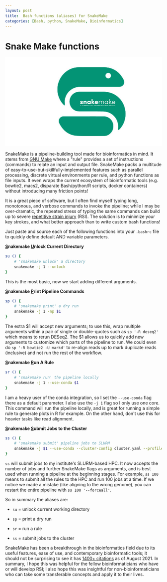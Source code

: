 ```yaml
---
layout: post
title:  Bash functions (aliases) for SnakeMake
categories: [Bash, python, SnakeMake, Bioinformatics]
---
```


# Snake Make functions

![](../images/posts/snakemake-logo.png)

SnakeMake is a pipeline-building tool made for bioinformatics in mind. It stems from [GNU Make](https://www.gnu.org/software/make/) where a "rule" provides a set of instructions (commands) to relate an input and output file. SnakeMake packs a multitude of easy-to-use-but-skillfully-implemented features such as parallel processing, discrete virtual environments per rule, and python functions as file inputs. It even wraps the current ecosystem of bioinformatic tools (e.g. bowtie2, macs2, disparate Bash/python/R scripts, docker containers) without introducing many friction points!

It is a great piece of software, but I often find myself typing long, monotonous, and verbose commands to invoke the pipeline; while I may be over-dramatic, the repeated stress of typing the same commands can build up to severe [repetitive strain injury](https://en.wikipedia.org/wiki/Repetitive_strain_injury) (RSI). The solution is to minimize your key strokes, and what better approach than to write custom bash functions!

Just paste and source each of the following functions into your `.bashrc` file to quickly define default AND variable parameters.

**<ins>S</ins>nakemake <ins>U</ins>nlock Current Directory**

```bash
su () {
	# 'snakemake unlock' a directory
	snakemake -j 1 --unlock
}
```

This is the most basic, now we start adding different arguments.

**<ins>S</ins>nakemake <ins>P</ins>rint Pipeline Commands**

```bash
sp () {
	# 'snakemake print' a dry run
	snakemake -j 1 -np $1
}
```

The extra $1 will accept new arguments; to use this, wrap multiple arguments within a pair of single or double-quotes such as `sp '-R deseq2'` which means to rerun DESeq2. The $1 allows us to quickly add new arguments to customize which parts of the pipeline to run. We could even do `sp '-R bowtie2 -U markd'` to re-align reads up to mark duplicate reads (inclusive) and not run the rest of the workflow.

**<ins>S</ins>nakemake <ins>R</ins>un A Rule**

```bash
sr () {
	# 'snakemake run' the pipeline locally
	snakemake -j 1 --use-conda $1
}
```

I am a heavy user of the conda integration, so I set the `--use-conda` flag there as a default parameter. I also use the `-j 1` flag so I only use one core. This command will run the pipeline locally, and is great for running a simple rule to generate plots in R for example. On the other hand, don't use this for heavier tasks like read alignment.

**<ins>S</ins>nakemake <ins>S</ins>ubmit Jobs to the Cluster**

```bash
ss () {
	# 'snakemake submit' pipeline jobs to SLURM
	snakemake -j $1 --use-conda --cluster-config cluster.yaml --profile slurm $2
}
```

`ss` will submit jobs to my institute's SLURM-based HPC. It now accepts the number of jobs and further SnakeMake flags as arguments, and is best used when running a pipeline at the beginning stages. For example, `ss 100` means to submit all the rules to the HPC and run 100 jobs at a time. If we notice we made a mistake (like aligning to the wrong genome), you can restart the entire pipeline with `ss 100 '--forceall'`.

So in summary the aliases are:

* `su` = unlock current working directory

* `sp` = print a dry run

* `sr` = run a rule

* `ss` = submit jobs to the cluster

SnakeMake has been a breakthrough in the bioinformatics field due to its useful features, ease of use, and contemporary bioinformatic tools; it should not be surprising to see it has [1400+ citations](https://academic.oup.com/bioinformatics/article/28/19/2520/290322) as of August 2021. In summary, I hope this was helpful for the fellow bioinformaticians who have or will develop RSI; I also hope this was insightful for non-bioinformaticians who can take some transferable concepts and apply it to their lives.